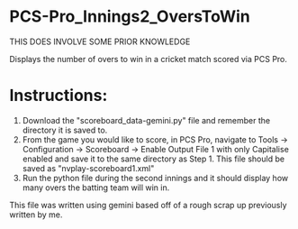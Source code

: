 # PCS-Pro_Innings2_OversToWin
THIS DOES INVOLVE SOME PRIOR KNOWLEDGE

Displays the number of overs to win in a cricket match scored via PCS Pro.

# Instructions:

1. Download the "scoreboard_data-gemini.py" file and remember the directory it is saved to.
2. From the game you would like to score, in PCS Pro, navigate to Tools -> Configuration -> Scoreboard -> Enable Output File 1 with only Capitalise enabled and save it to the same directory as Step 1. This file should be saved as "nvplay-scoreboard1.xml"
3. Run the python file during the second innings and it should display how many overs the batting team will win in.


This file was written using gemini based off of a rough scrap up previously written by me.
